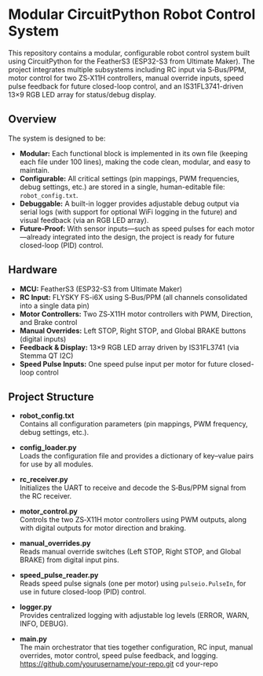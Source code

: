 # Modular CircuitPython Robot Control System

This repository contains a modular, configurable robot control system built using CircuitPython for the FeatherS3 (ESP32-S3 from Ultimate Maker). The project integrates multiple subsystems including RC input via S‑Bus/PPM, motor control for two ZS‑X11H controllers, manual override inputs, speed pulse feedback for future closed-loop control, and an IS31FL3741-driven 13×9 RGB LED array for status/debug display.

## Overview

The system is designed to be:
- **Modular:** Each functional block is implemented in its own file (keeping each file under 100 lines), making the code clean, modular, and easy to maintain.
- **Configurable:** All critical settings (pin mappings, PWM frequencies, debug settings, etc.) are stored in a single, human-editable file: `robot_config.txt`.
- **Debuggable:** A built-in logger provides adjustable debug output via serial logs (with support for optional WiFi logging in the future) and visual feedback (via an RGB LED array).
- **Future-Proof:** With sensor inputs—such as speed pulses for each motor—already integrated into the design, the project is ready for future closed-loop (PID) control.

## Hardware

- **MCU:** FeatherS3 (ESP32-S3 from Ultimate Maker)
- **RC Input:** FLYSKY FS-i6X using S‑Bus/PPM (all channels consolidated into a single data pin)
- **Motor Controllers:** Two ZS‑X11H motor controllers with PWM, Direction, and Brake control
- **Manual Overrides:** Left STOP, Right STOP, and Global BRAKE buttons (digital inputs)
- **Feedback & Display:** 13×9 RGB LED array driven by IS31FL3741 (via Stemma QT I2C)
- **Speed Pulse Inputs:** One speed pulse input per motor for future closed-loop control

## Project Structure

- **robot_config.txt**  
  Contains all configuration parameters (pin mappings, PWM frequency, debug settings, etc.).

- **config_loader.py**  
  Loads the configuration file and provides a dictionary of key–value pairs for use by all modules.

- **rc_receiver.py**  
  Initializes the UART to receive and decode the S‑Bus/PPM signal from the RC receiver.

- **motor_control.py**  
  Controls the two ZS‑X11H motor controllers using PWM outputs, along with digital outputs for motor direction and braking.

- **manual_overrides.py**  
  Reads manual override switches (Left STOP, Right STOP, and Global BRAKE) from digital input pins.

- **speed_pulse_reader.py**  
  Reads speed pulse signals (one per motor) using `pulseio.PulseIn`, for use in future closed-loop (PID) control.

- **logger.py**  
  Provides centralized logging with adjustable log levels (ERROR, WARN, INFO, DEBUG).

- **main.py**  
  The main orchestrator that ties together configuration, RC input, manual overrides, motor control, speed pulse feedback, and logging.
 https://github.com/yourusername/your-repo.git
   cd your-repo
